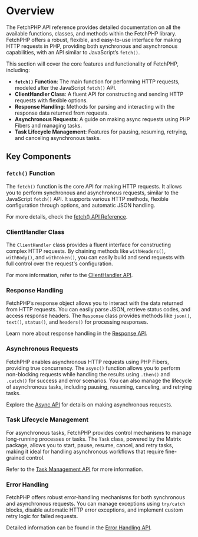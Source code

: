 # Overview

The FetchPHP API reference provides detailed documentation on all the available functions, classes, and methods within the FetchPHP library. FetchPHP offers a robust, flexible, and easy-to-use interface for making HTTP requests in PHP, providing both synchronous and asynchronous capabilities, with an API similar to JavaScript’s `fetch()`.

This section will cover the core features and functionality of FetchPHP, including:

- **`fetch()` Function**: The main function for performing HTTP requests, modeled after the JavaScript `fetch()` API.
- **ClientHandler Class**: A fluent API for constructing and sending HTTP requests with flexible options.
- **Response Handling**: Methods for parsing and interacting with the response data returned from requests.
- **Asynchronous Requests**: A guide on making async requests using PHP Fibers and managing tasks.
- **Task Lifecycle Management**: Features for pausing, resuming, retrying, and canceling asynchronous tasks.

## Key Components

### **`fetch()` Function**

The `fetch()` function is the core API for making HTTP requests. It allows you to perform synchronous and asynchronous requests, similar to the JavaScript `fetch()` API. It supports various HTTP methods, flexible configuration through options, and automatic JSON handling.

For more details, check the [fetch() API Reference](./fetch.md).

### **ClientHandler Class**

The `ClientHandler` class provides a fluent interface for constructing complex HTTP requests. By chaining methods like `withHeaders()`, `withBody()`, and `withToken()`, you can easily build and send requests with full control over the request's configuration.

For more information, refer to the [ClientHandler API](./client-handler.md).

### **Response Handling**

FetchPHP’s response object allows you to interact with the data returned from HTTP requests. You can easily parse JSON, retrieve status codes, and access response headers. The `Response` class provides methods like `json()`, `text()`, `status()`, and `headers()` for processing responses.

Learn more about response handling in the [Response API](./response.md).

### **Asynchronous Requests**

FetchPHP enables asynchronous HTTP requests using PHP Fibers, providing true concurrency. The `async()` function allows you to perform non-blocking requests while handling the results using `.then()` and `.catch()` for success and error scenarios. You can also manage the lifecycle of asynchronous tasks, including pausing, resuming, canceling, and retrying tasks.

Explore the [Async API](./async-requests.md) for details on making asynchronous requests.

### **Task Lifecycle Management**

For asynchronous tasks, FetchPHP provides control mechanisms to manage long-running processes or tasks. The `Task` class, powered by the Matrix package, allows you to start, pause, resume, cancel, and retry tasks, making it ideal for handling asynchronous workflows that require fine-grained control.

Refer to the [Task Management API](./task-management.md) for more information.

### Error Handling

FetchPHP offers robust error-handling mechanisms for both synchronous and asynchronous requests. You can manage exceptions using `try/catch` blocks, disable automatic HTTP error exceptions, and implement custom retry logic for failed requests.

Detailed information can be found in the [Error Handling API](./error-handling.md).

